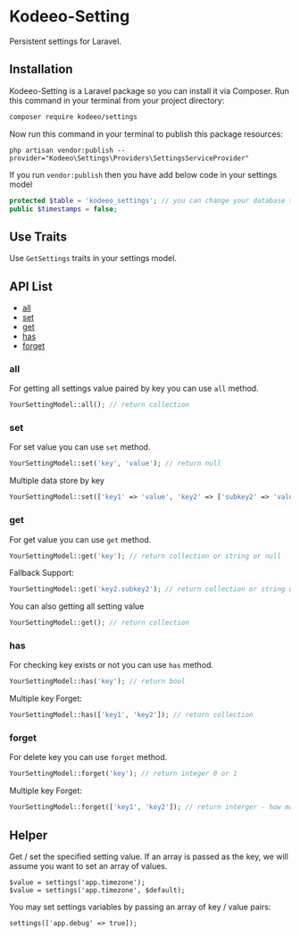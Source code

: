 # Kodeeo-Setting
Persistent settings for Laravel.

## Installation

Kodeeo-Setting is a Laravel package so you can install it via Composer. Run this command in your terminal from your project directory:

```sh
composer require kodeeo/settings
```
Now run this command in your terminal to publish this package resources:

```
php artisan vendor:publish --provider="Kodeeo\Settings\Providers\SettingsServiceProvider"
```
If you run `vendor:publish` then you have add below code in your settings model 
```php
protected $table = 'kodeeo_settings'; // you can change your database table name.
public $timestamps = false;
``` 

## Use Traits
Use `GetSettings` traits in your settings model.

## API List
- [all](https://github.com/kodeeo/settings#all)
- [set](https://github.com/kodeeo/settings#set)
- [get](https://github.com/kodeeo/settings#get)
- [has](https://github.com/kodeeo/settings#has)
- [forget](https://github.com/kodeeo/settings#current)

### all

For getting all settings value paired by key you can use `all` method.

```php
YourSettingModel::all(); // return collection
```

### set

For set value you can use `set` method.

```php
YourSettingModel::set('key', 'value'); // return null
```
Multiple data store by key
```php
YourSettingModel::set(['key1' => 'value', 'key2' => ['subkey2' => 'value-of-subkey2'] ]); // return null
```

### get

For get value you can use `get` method.

```php
YourSettingModel::get('key'); // return collection or string or null
```
Fallback Support:
```php
YourSettingModel::get('key2.subkey2'); // return collection or string or null
```
You can also getting all setting value
```php
YourSettingModel::get(); // return collection
```

### has 
For checking key exists or not you can use `has` method.

```php
YourSettingModel::has('key'); // return bool
```
Multiple key Forget:
```php
YourSettingModel::has(['key1', 'key2']); // return collection
```

### forget

For delete key you can use `forget` method.

```php
YourSettingModel::forget('key'); // return integer 0 or 1
```
Multiple key Forget:
```php
YourSettingModel::forget(['key1', 'key2']); // return interger - how many key successfully delete.
```

## Helper
Get / set the specified setting value. If an array is passed as the key, we will assume you want to set an array of values.

```
$value = settings('app.timezone');
$value = settings('app.timezone', $default);
```
You may set settings variables by passing an array of key / value pairs:
```
settings(['app.debug' => true]);
```

